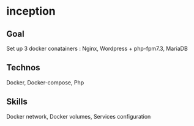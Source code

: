 # inception

## Goal
Set up 3 docker conatainers : Nginx, Wordpress + php-fpm7.3, MariaDB

## Technos
Docker, Docker-compose, Php

## Skills
Docker network, Docker volumes, Services configuration
